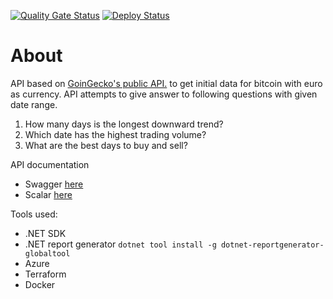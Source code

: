[![Quality Gate Status](https://sonarcloud.io/api/project_badges/measure?project=Tsingis_bitcoin-web-api&metric=alert_status)](https://sonarcloud.io/summary/new_code?id=Tsingis_bitcoin-web-api) [![Deploy Status](https://github.com/tsingis/bitcoin-web-api/actions/workflows/deploy.yml/badge.svg)](https://github.com/Tsingis/bitcoin-web-api/actions/workflows/deploy.yml)

# About

API based on [GoinGecko's public API.](https://www.coingecko.com/en/api/documentation) to get initial data for bitcoin with euro as currency. API attempts to give answer to following questions with given date range.

1. How many days is the longest downward trend?
2. Which date has the highest trading volume?
3. What are the best days to buy and sell?

API documentation

-   Swagger [here](https://ca-bitcoin-web-api.salmonflower-f146d48d.northeurope.azurecontainerapps.io/swagger)
-   Scalar [here](https://ca-bitcoin-web-api.salmonflower-f146d48d.northeurope.azurecontainerapps.io/scalar)

Tools used:

-   .NET SDK
-   .NET report generator `dotnet tool install -g dotnet-reportgenerator-globaltool`
-   Azure
-   Terraform
-   Docker
